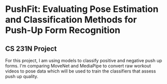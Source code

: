 # PushFit: Evaluating Pose Estimation and Classification Methods for Push-Up Form Recognition

## CS 231N Project

For this project, I am using models to classify positive and negative push up forms. I'm comparing MoveNet and MediaPipe to convert raw workout videos to pose data which will be used to train the classifiers that assess push up quality.
